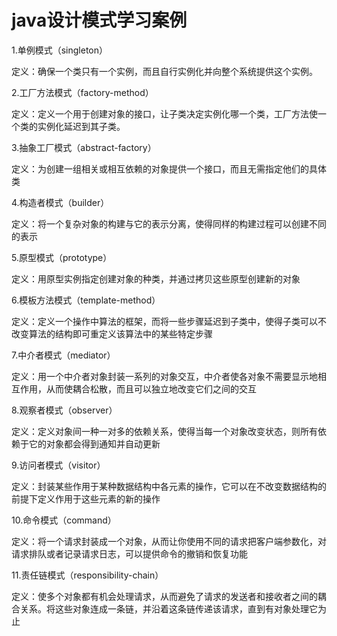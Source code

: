 # java设计模式学习案例

1.单例模式（singleton）

定义：确保一个类只有一个实例，而且自行实例化并向整个系统提供这个实例。

2.工厂方法模式（factory-method）

定义：定义一个用于创建对象的接口，让子类决定实例化哪一个类，工厂方法使一个类的实例化延迟到其子类。

3.抽象工厂模式（abstract-factory）

定义：为创建一组相关或相互依赖的对象提供一个接口，而且无需指定他们的具体类

4.构造者模式（builder）

定义：将一个复杂对象的构建与它的表示分离，使得同样的构建过程可以创建不同的表示

5.原型模式（prototype）

定义：用原型实例指定创建对象的种类，并通过拷贝这些原型创建新的对象

6.模板方法模式（template-method）

定义：定义一个操作中算法的框架，而将一些步骤延迟到子类中，使得子类可以不改变算法的结构即可重定义该算法中的某些特定步骤

7.中介者模式（mediator）

定义：用一个中介者对象封装一系列的对象交互，中介者使各对象不需要显示地相互作用，从而使耦合松散，而且可以独立地改变它们之间的交互

8.观察者模式（observer）

定义：定义对象间一种一对多的依赖关系，使得当每一个对象改变状态，则所有依赖于它的对象都会得到通知并自动更新

9.访问者模式（visitor）

定义：封装某些作用于某种数据结构中各元素的操作，它可以在不改变数据结构的前提下定义作用于这些元素的新的操作

10.命令模式（command）

定义：将一个请求封装成一个对象，从而让你使用不同的请求把客户端参数化，对请求排队或者记录请求日志，可以提供命令的撤销和恢复功能

11.责任链模式（responsibility-chain）

定义：使多个对象都有机会处理请求，从而避免了请求的发送者和接收者之间的耦合关系。将这些对象连成一条链，并沿着这条链传递该请求，直到有对象处理它为止